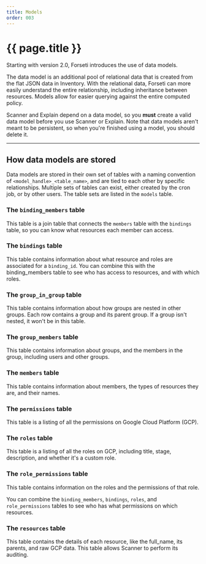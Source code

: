```yaml
---
title: Models
order: 003
---
```


# {{ page.title }}

Starting with version 2.0, Forseti introduces the use of data models.

The data model is an additional pool of relational data that is created
from the flat JSON data in Inventory. With the relational data, Forseti
can more easily understand the entire relationship, including inheritance
between resources. Models allow for easier querying against the entire
computed policy.

Scanner and Explain depend on a data model, so you **must** create a valid
data model before you use Scanner or Explain. Note that data models aren't
meant to be persistent, so when you're finished using a model, you should delete it.

---

## How data models are stored

Data models are stored in their own set of tables with a naming convention of
`<model_handle>_<table_name>`, and are tied to each other by specific relationships.
Multiple sets of tables can exist, either created by the cron job, or by other users.
The table sets are listed in the `models` table.

### The `binding_members` table

This table is a join table that connects the `members` table with the `bindings` table,
so you can know what resources each member can access.

### The `bindings` table

This table contains information about what resource and roles are associated for a
`binding_id`. You can combine this with the binding_members table to see who has access to
resources, and with which roles.

### The `group_in_group` table

This table contains information about how groups are nested in other groups.
Each row contains a group and its parent group. If a group isn't nested, it won't
be in this table.

### The `group_members` table

This table contains information about groups, and the members in the group, including
users and other groups.

### The `members` table

This table contains information about members, the types of resources they are,
and their names.

### The `permissions` table

This table is a listing of all the permissions on Google Cloud Platform (GCP).

### The `roles` table

This table is a listing of all the roles on GCP, including title, stage, description,
and whether it's a custom role.

### The `role_permissions` table

This table contains information on the roles and the permissions of that role.

You can combine the `binding_members`, `bindings`, `roles`, and
`role_permissions` tables to see who has what permissions on which resources.

### The `resources` table
This table contains the details of each resource, like the full_name, its
parents, and raw GCP data. This table allows Scanner to perform its auditing.
